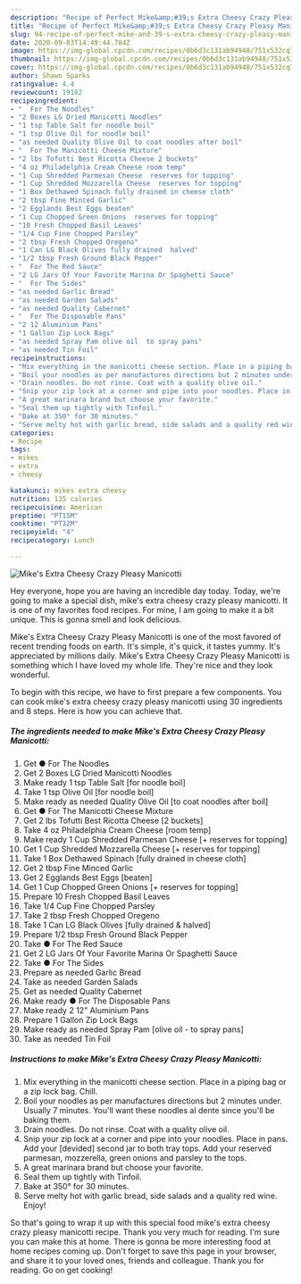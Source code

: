 ```yaml
---
description: "Recipe of Perfect Mike&amp;#39;s Extra Cheesy Crazy Pleasy Manicotti"
title: "Recipe of Perfect Mike&amp;#39;s Extra Cheesy Crazy Pleasy Manicotti"
slug: 94-recipe-of-perfect-mike-and-39-s-extra-cheesy-crazy-pleasy-manicotti
date: 2020-09-03T14:49:44.784Z
image: https://img-global.cpcdn.com/recipes/0b6d3c131ab94948/751x532cq70/mikes-extra-cheesy-crazy-pleasy-manicotti-recipe-main-photo.jpg
thumbnail: https://img-global.cpcdn.com/recipes/0b6d3c131ab94948/751x532cq70/mikes-extra-cheesy-crazy-pleasy-manicotti-recipe-main-photo.jpg
cover: https://img-global.cpcdn.com/recipes/0b6d3c131ab94948/751x532cq70/mikes-extra-cheesy-crazy-pleasy-manicotti-recipe-main-photo.jpg
author: Shawn Sparks
ratingvalue: 4.4
reviewcount: 19182
recipeingredient:
- "  For The Noodles"
- "2 Boxes LG Dried Manicotti Noodles"
- "1 tsp Table Salt for noodle boil"
- "1 tsp Olive Oil for noodle boil"
- "as needed Quality Olive Oil to coat noodles after boil"
- "  For The Manicotti Cheese Mixture"
- "2 lbs Tofutti Best Ricotta Cheese 2 buckets"
- "4 oz Philadelphia Cream Cheese room temp"
- "1 Cup Shredded Parmesan Cheese  reserves for topping"
- "1 Cup Shredded Mozzarella Cheese  reserves for topping"
- "1 Box Dethawed Spinach fully drained in cheese cloth"
- "2 tbsp Fine Minced Garlic"
- "2 Egglands Best Eggs beaten"
- "1 Cup Chopped Green Onions  reserves for topping"
- "10 Fresh Chopped Basil Leaves"
- "1/4 Cup Fine Chopped Parsley"
- "2 tbsp Fresh Chopped Oregeno"
- "1 Can LG Black Olives fully drained  halved"
- "1/2 tbsp Fresh Ground Black Pepper"
- "  For The Red Sauce"
- "2 LG Jars Of Your Favorite Marina Or Spaghetti Sauce"
- "  For The Sides"
- "as needed Garlic Bread"
- "as needed Garden Salads"
- "as needed Quality Cabernet"
- "  For The Disposable Pans"
- "2 12 Aluminium Pans"
- "1 Gallon Zip Lock Bags"
- "as needed Spray Pam olive oil  to spray pans"
- "as needed Tin Foil"
recipeinstructions:
- "Mix everything in the manicotti cheese section. Place in a piping bag or a zip lock bag. Chill."
- "Boil your noodles as per manufactures directions but 2 minutes under. Usually 7 minutes. You&#39;ll want these noodles al dente since you&#39;ll be baking them."
- "Drain noodles. Do not rinse. Coat with a quality olive oil."
- "Snip your zip lock at a corner and pipe into your noodles. Place in pans. Add your [devided] second jar to both tray tops. Add your reserved parmesan, mozzerella, green onions and parsley to the tops."
- "A great marinara brand but choose your favorite."
- "Seal them up tightly with Tinfoil."
- "Bake at 350° for 30 minutes."
- "Serve melty hot with garlic bread, side salads and a quality red wine. Enjoy!"
categories:
- Recipe
tags:
- mikes
- extra
- cheesy

katakunci: mikes extra cheesy 
nutrition: 135 calories
recipecuisine: American
preptime: "PT15M"
cooktime: "PT32M"
recipeyield: "4"
recipecategory: Lunch

---
```



![Mike&#39;s Extra Cheesy Crazy Pleasy Manicotti](https://img-global.cpcdn.com/recipes/0b6d3c131ab94948/751x532cq70/mikes-extra-cheesy-crazy-pleasy-manicotti-recipe-main-photo.jpg)

Hey everyone, hope you are having an incredible day today. Today, we're going to make a special dish, mike&#39;s extra cheesy crazy pleasy manicotti. It is one of my favorites food recipes. For mine, I am going to make it a bit unique. This is gonna smell and look delicious.

Mike&#39;s Extra Cheesy Crazy Pleasy Manicotti is one of the most favored of recent trending foods on earth. It's simple, it's quick, it tastes yummy. It's appreciated by millions daily. Mike&#39;s Extra Cheesy Crazy Pleasy Manicotti is something which I have loved my whole life. They're nice and they look wonderful.




To begin with this recipe, we have to first prepare a few components. You can cook mike&#39;s extra cheesy crazy pleasy manicotti using 30 ingredients and 8 steps. Here is how you can achieve that.

<!--inarticleads1-->

##### The ingredients needed to make Mike&#39;s Extra Cheesy Crazy Pleasy Manicotti:

1. Get  ● For The Noodles
1. Get 2 Boxes LG Dried Manicotti Noodles
1. Make ready 1 tsp Table Salt [for noodle boil]
1. Take 1 tsp Olive Oil [for noodle boil]
1. Make ready as needed Quality Olive Oil [to coat noodles after boil]
1. Get  ● For The Manicotti Cheese Mixture
1. Get 2 lbs Tofutti Best Ricotta Cheese [2 buckets]
1. Take 4 oz Philadelphia Cream Cheese [room temp]
1. Make ready 1 Cup Shredded Parmesan Cheese [+ reserves for topping]
1. Get 1 Cup Shredded Mozzarella Cheese [+ reserves for topping]
1. Take 1 Box Dethawed Spinach [fully drained in cheese cloth]
1. Get 2 tbsp Fine Minced Garlic
1. Get 2 Egglands Best Eggs [beaten]
1. Get 1 Cup Chopped Green Onions [+ reserves for topping]
1. Prepare 10 Fresh Chopped Basil Leaves
1. Take 1/4 Cup Fine Chopped Parsley
1. Take 2 tbsp Fresh Chopped Oregeno
1. Take 1 Can LG Black Olives [fully drained &amp; halved]
1. Prepare 1/2 tbsp Fresh Ground Black Pepper
1. Take  ● For The Red Sauce
1. Get 2 LG Jars Of Your Favorite Marina Or Spaghetti Sauce
1. Take  ● For The Sides
1. Prepare as needed Garlic Bread
1. Take as needed Garden Salads
1. Get as needed Quality Cabernet
1. Make ready  ● For The Disposable Pans
1. Make ready 2 12&#34; Aluminium Pans
1. Prepare 1 Gallon Zip Lock Bags
1. Make ready as needed Spray Pam [olive oil - to spray pans]
1. Take as needed Tin Foil




<!--inarticleads2-->

##### Instructions to make Mike&#39;s Extra Cheesy Crazy Pleasy Manicotti:

1. Mix everything in the manicotti cheese section. Place in a piping bag or a zip lock bag. Chill.
1. Boil your noodles as per manufactures directions but 2 minutes under. Usually 7 minutes. You&#39;ll want these noodles al dente since you&#39;ll be baking them.
1. Drain noodles. Do not rinse. Coat with a quality olive oil.
1. Snip your zip lock at a corner and pipe into your noodles. Place in pans. Add your [devided] second jar to both tray tops. Add your reserved parmesan, mozzerella, green onions and parsley to the tops.
1. A great marinara brand but choose your favorite.
1. Seal them up tightly with Tinfoil.
1. Bake at 350° for 30 minutes.
1. Serve melty hot with garlic bread, side salads and a quality red wine. Enjoy!




So that's going to wrap it up with this special food mike&#39;s extra cheesy crazy pleasy manicotti recipe. Thank you very much for reading. I'm sure you can make this at home. There is gonna be more interesting food at home recipes coming up. Don't forget to save this page in your browser, and share it to your loved ones, friends and colleague. Thank you for reading. Go on get cooking!
